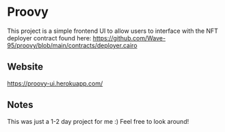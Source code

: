 # Proovy

This project is a simple frontend UI to allow users to interface with the NFT deployer contract found here: https://github.com/Wave-95/proovy/blob/main/contracts/deployer.cairo

## Website

https://proovy-ui.herokuapp.com/

## Notes

This was just a 1-2 day project for me :) Feel free to look around!